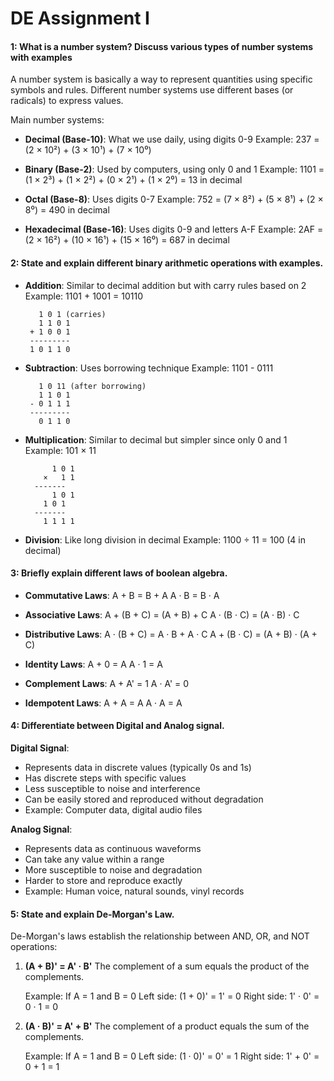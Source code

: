 # **DE Assignment I**

#### **1: What is a number system? Discuss various types of number systems with examples**
A number system is basically a way to represent quantities using specific symbols and rules. Different number systems use different bases (or radicals) to express values.

 Main number systems:

- **Decimal (Base-10)**: What we use daily, using digits 0-9
  Example: 237 = (2 × 10²) + (3 × 10¹) + (7 × 10⁰)

- **Binary (Base-2)**: Used by computers, using only 0 and 1
  Example: 1101 = (1 × 2³) + (1 × 2²) + (0 × 2¹) + (1 × 2⁰) = 13 in decimal

- **Octal (Base-8)**: Uses digits 0-7
  Example: 752 = (7 × 8²) + (5 × 8¹) + (2 × 8⁰) = 490 in decimal

- **Hexadecimal (Base-16)**: Uses digits 0-9 and letters A-F
  Example: 2AF = (2 × 16²) + (10 × 16¹) + (15 × 16⁰) = 687 in decimal

#### **2: State and explain different binary arithmetic operations with examples.**
- **Addition**: Similar to decimal addition but with carry rules based on 2
  Example: 1101 + 1001 = 10110
  ```
     1 0 1 (carries)
     1 1 0 1
   + 1 0 0 1
   ---------
   1 0 1 1 0
  ```

- **Subtraction**: Uses borrowing technique
  Example: 1101 - 0111
  ```
     1 0 11 (after borrowing)
     1 1 0 1
   - 0 1 1 1
   ---------
     0 1 1 0
  ```

- **Multiplication**: Similar to decimal but simpler since only 0 and 1
  Example: 101 × 11
  ```
        1 0 1
      ×   1 1
    -------
        1 0 1
      1 0 1  
    -------
      1 1 1 1
  ```

- **Division**: Like long division in decimal
  Example: 1100 ÷ 11 = 100 (4 in decimal)

#### **3: Briefly explain different laws of boolean algebra.**
- **Commutative Laws**:
  A + B = B + A
  A · B = B · A

- **Associative Laws**:
  A + (B + C) = (A + B) + C
  A · (B · C) = (A · B) · C

- **Distributive Laws**:
  A · (B + C) = A · B + A · C
  A + (B · C) = (A + B) · (A + C)

- **Identity Laws**:
  A + 0 = A
  A · 1 = A

- **Complement Laws**:
  A + A' = 1
  A · A' = 0

- **Idempotent Laws**:
  A + A = A
  A · A = A

#### **4: Differentiate between Digital and Analog signal.**
**Digital Signal**:
- Represents data in discrete values (typically 0s and 1s)
- Has discrete steps with specific values
- Less susceptible to noise and interference
- Can be easily stored and reproduced without degradation
- Example: Computer data, digital audio files

**Analog Signal**:
- Represents data as continuous waveforms
- Can take any value within a range
- More susceptible to noise and degradation
- Harder to store and reproduce exactly
- Example: Human voice, natural sounds, vinyl records

#### **5: State and explain De-Morgan's Law.**
De-Morgan's laws establish the relationship between AND, OR, and NOT operations:

1. **(A + B)' = A' · B'**
   The complement of a sum equals the product of the complements.
   
   Example: If A = 1 and B = 0
   Left side: (1 + 0)' = 1' = 0
   Right side: 1' · 0' = 0 · 1 = 0

2. **(A · B)' = A' + B'**
   The complement of a product equals the sum of the complements.
   
   Example: If A = 1 and B = 0
   Left side: (1 · 0)' = 0' = 1
   Right side: 1' + 0' = 0 + 1 = 1